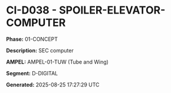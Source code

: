 # CI-D038 - SPOILER-ELEVATOR-COMPUTER

**Phase:** 01-CONCEPT

**Description:** SEC computer

**AMPEL:** AMPEL-01-TUW (Tube and Wing)

**Segment:** D-DIGITAL

**Generated:** 2025-08-25 17:27:29 UTC
